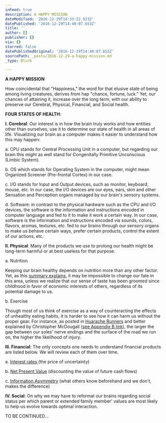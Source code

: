 ```yaml
---
inFeed: true
description: A HAPPY MISSION
dateModified: '2016-12-29T14:33:22.923Z'
datePublished: '2016-12-29T14:40:07.653Z'
title: ''
author: []
publisher: {}
via: {}
starred: false
datePublishedOriginal: '2016-12-29T14:40:07.653Z'
sourcePath: _posts/2016-12-29-a-happy-mission.md
_type: Blurb

---
```

**A HAPPY MISSION**

How coincidental that "Happiness," the word for that elusive state of being among living creatures, derives from hap "chance, fortune, luck." Yet, our chances of attaining it, increase over the long term, with our ability to preserve our Cerebral, Physical, Financial, and Social health.

**FOUR STATES OF HEALTH**:

**I. Cerebral**: Our interest is in how the brain truly works and how entities other than ourselves, use it to determine our state of health in all areas of life. Visualizing our brain as a computer makes it easier to understand how this may happen:

a. CPU stands for Central Processing Unit in a computer, but regarding our brain this might as well stand for Congenitally Primitive Unconscious (Limbic System).

b. OS which stands for Operating System in the computer, might mean Organized Screener (Pre-frontal Cortex) in our case.

c. I/O stands for Input and Output devices, such as monitor, keyboard, mouse, etc. In our case, the I/O devices are our eyes, ears, skin and other Sensation and Perception organs managed by our brain's sensory systems.

d. Software: in contrast to the physical hardware such as the CPU and I/O devices, the software is the information and instructions encoded in computer language and fed to it to make it work a certain way. In our case, software is the information and instructions encoded via sounds, colors, flavors, aromas, textures, etc. fed to our brains through our sensory organs to make us behave certain ways, prefer certain products, control the extent of our actions, etc.

**II. Physical**: Many of the products we use to prolong our health might be long-term harmful or at best useless for that purpose.

a. Nutrition

Keeping our brain healthy depends on nutrition more than any other factor. Yet, as this [summary explains][0], it may be impossible to change our fate in this area, unless we realize that our sense of taste has been groomed since childhood in favor of economic interests of others, regardless of its potential damage to us.

b. Exercise

Though most of us think of exercise as a way of counteracting the effects of unhealthy eating habits, it is harder to see how it can harm us without the proper gear. For instance, as posted in [Huarache Runners][1] and better explained by Christopher McDougall ([see Appendix B link][0]), the larger the gap between our soles' nerve endings and the surface of the road we run on, the higher the likelihood of injury.

**III. Financial**: The only concepts one needs to understand financial products are listed below. We will review each of them over time.

a. [Interest rates ][2](the price of uncertainty)

b. [Net Present Value][3] (discounting the value of future cash flows)

c. [Information Asymmetry][4] (what others know beforehand and we don't, makes the difference)

**IV. Social**: On why we may have to reformat our brains regarding social status per which parent or extended family member' values are most likely to help us evolve towards optimal interaction.

TO BE CONTINUED...

[0]: http://www.infoasy.com/2016/07/hack-matrix_29.html
[1]: https://www.strava.com/clubs/huarache-runners
[2]: http://sequoian.com/wp-content/uploads/2015/12/The_Fixed-Income_Mother_of_All_Bubbles_E.pdf
[3]: http://sequoian.com/wp-content/uploads/2016/10/The-Discount-Rate-Pyramid-Scheme-2.0.pdf
[4]: http://sequoian.com/wp-content/uploads/2015/12/INCLUSIVE_CAPITALISM_SPRINGS_FROM_INFOR.pdf